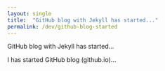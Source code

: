 ```yaml
---
layout: single
title:  "GitHub blog with Jekyll has started..."
permalink: /dev/github-blog-started
---
```


GitHub blog with Jekyll has started...

I has started GitHub blog (github.io)...

